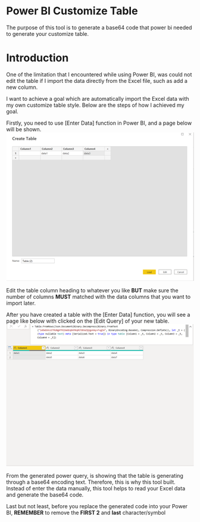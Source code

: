 # Power BI Customize Table
The purpose of this tool is to generate a base64 code that power bi needed to generate your customize table.

# Introduction
One of the limitation that I encountered while using Power BI, was could not edit the table if I import the data directly from the Excel file, such as add a new column.
<br> 

I want to achieve a goal which are automatically import the Excel data with my own customize table style. Below are the steps of how I achieved my goal.

Firstly, you need to use [Enter Data] function in Power BI, and a page below will be shown.
![alt enter data page](enterData.PNG)

Edit the table column heading to whatever you like <strong>BUT</strong> make sure the number of columns <strong>MUST</strong> matched with the data columns that you want to import later.

After you have created a table with the [Enter Data] function, you will see a page like below with clicked on the [Edit Query] of your new table.
![alt edit query page](editQuery.PNG)

From the generated power query, is showing that the table is generating through a base64 encoding text. Therefore, this is why this tool built. Instead of enter the data manually, this tool helps to read your Excel data and generate the base64 code.

Last but not least, before you replace the generated code into your Power BI, <strong>REMEMBER</strong> to remove the <strong>FIRST 2</strong> and <strong>last</strong> character/symbol

